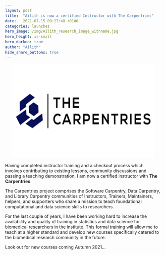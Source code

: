 ```yaml
---
layout: post
title:  "Ailith is now a certified Instructor with The Carpentries"
date:   2021-07-15 09:27:48 +0100
categories: launches
hero_image: /img/Ailith_research_image_withname.jpg
hero_height: is-small
hero_darken: true
author: "Ailith"
hide_share_buttons: true
---
```

<p align="center">
  <img width="460" height="300" src="/img/carpentries.png">
</p>

Having completed instructor training and a checkout process which involves contributing to existing lessons, community discussions and passing a teaching demonstration, I am now a certified instructor with **The Carpentries**.

The Carpentries project comprises the Software Carpentry, Data Carpentry, and Library Carpentry communities of Instructors, Trainers, Maintainers, helpers, and supporters who share a mission to teach foundational computational and data science skills to researchers.

For the last couple of years, I have been working hard to increase the availability and quality of training in statistics and data science for biomedical researchers in the institute. This formal training will allow me to teach at a higher standard and develop new courses specifically catered to the biomedical research community in the future.

Look out for new courses coming Autumn 2021...

